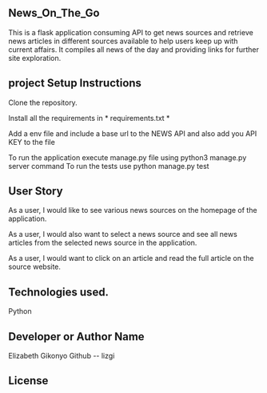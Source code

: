 ## News_On_The_Go

This is a flask application consuming API to get news sources and retrieve news articles in different sources available to help users keep up with current affairs. It compiles all news of the day and providing links for further site exploration.

## project Setup Instructions
Clone the repository.

Install all the requirements in * requirements.txt *

Add a env file and include a base url to the NEWS API and also add you API KEY to the file

To run the application execute manage.py file using python3 manage.py server command
To run the tests use python manage.py test

## User Story

 As a user, I would like to see various news sources on the homepage of the application.

 As a user, I would also want to select a news source and see all news articles from the selected news source in the application.

 As a user, I would want to click on an article and read the full article on the source website.

## Technologies used.
Python

## Developer or Author Name
Elizabeth Gikonyo
Github -- lizgi


## License 